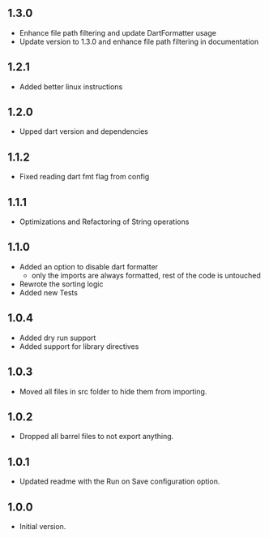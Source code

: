 ## 1.3.0

- Enhance file path filtering and update DartFormatter usage
- Update version to 1.3.0 and enhance file path filtering in documentation

## 1.2.1

  - Added better linux instructions

## 1.2.0

- Upped dart version and dependencies

## 1.1.2

- Fixed reading dart fmt flag from config

## 1.1.1

- Optimizations and Refactoring of String operations

## 1.1.0

- Added an option to disable dart formatter
  - only the imports are always formatted, rest of the code is untouched 
- Rewrote the sorting logic
- Added new Tests

## 1.0.4

- Added dry run support
- Added support for library directives

## 1.0.3

- Moved all files in src folder to hide them from importing.

## 1.0.2

- Dropped all barrel files to not export anything.

## 1.0.1

- Updated readme with the Run on Save configuration option.

## 1.0.0

- Initial version.
